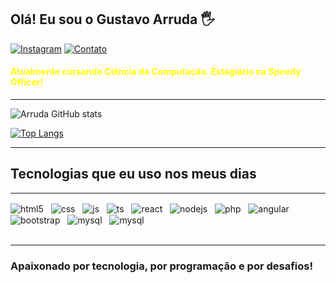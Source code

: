  ## <strong> Olá! Eu sou o Gustavo Arruda 🖐️
 </strong>

[![Instagram](https://img.shields.io/badge/Instagram-red?style=for-the-badge&logo=instagram&logoColor=white)](https://instagram.com/sujeitoprogramador)
[![Contato](https://img.shields.io/badge/WhatsApp-25D366?style=for-the-badge&logo=whatsapp&logoColor=white)](https://api.whatsapp.com/send?phone=5513996369053&text=Ol%C3%A1%2C%20gostaria%20de%20te%20contratar..%20Entre%20em%20contato%20comigo!)

#### <strong style="color:yellow;">Atualmente cursando Ciência da Computação.  Estagiário na Speedy Officer!</strong>

___

![Arruda GitHub stats](https://github-readme-stats.vercel.app/api?username=gugalxp&show_icons=true&theme=radical)


[![Top Langs](https://github-readme-stats.vercel.app/api/top-langs/?username=gugalxp&layout=compact)]()
___
## Tecnologias que eu uso nos meus dias
___

<div style="display: inline_block;">
  <img align="center" alt="html5" src="https://img.shields.io/badge/HTML5-E34F26?style=for-the-badge&logo=html5&logoColor=white"/>
&nbsp;
  <img align="center" alt="css" src="https://img.shields.io/badge/CSS3-1572B6?style=for-the-badge&logo=css3&logoColor=white" />
&nbsp;
  <img align="center" alt="js" src="https://img.shields.io/badge/JavaScript-F7DF1E?style=for-the-badge&logo=javascript&logoColor=black" />
&nbsp;
  <img align="center" alt="ts" src="https://img.shields.io/badge/TypeScript-007ACC?style=for-the-badge&logo=typescript&logoColor=white" />
&nbsp;
  <img align="center" alt="react" src="https://img.shields.io/badge/React-20232A?style=for-the-badge&logo=react&logoColor=61DAFB" />
&nbsp;
  <img align="center" alt="nodejs" src="https://img.shields.io/badge/Node.js-43853D?style=for-the-badge&logo=node.js&logoColor=white" />
&nbsp;
  <img align="center" alt="php" src="https://img.shields.io/badge/PHP-777BB4?style=for-the-badge&logo=php&logoColor=white"/>
&nbsp;
   <img align="center" alt="angular" src="https://img.shields.io/badge/Angular-DD0031?style=for-the-badge&logo=angular&logoColor=white" />
&nbsp;
   <img align="center" alt="bootstrap" src="https://img.shields.io/badge/Bootstrap-563D7C?style=for-the-badge&logo=bootstrap&logoColor=white"/>
&nbsp;
   <img align="center" alt="mysql" src="https://img.shields.io/badge/MySQL-00000F?style=for-the-badge&logo=mysql&logoColor=white" />
&nbsp;
   <img align="center" alt="mysql" src="https://img.shields.io/badge/Microsoft_SQL_Server-CC2927?style=for-the-badge&logo=microsoft-sql-server&logoColor=white" />
   
</div><br/>

___

### Apaixonado por tecnologia, por programação e por desafios!

